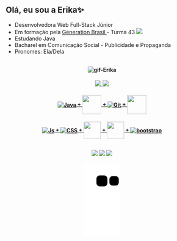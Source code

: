 ## Olá, eu sou a Erika✨

-  Desenvolvedora Web Full-Stack Júnior 
-  Em formação pela <a href= "https://brazil.generation.org">Generation Brasil </a> - Turma 43 <a href="https://www.linkedin.com/school/generationbrasil/" target="_blank"> <img src="https://cdn-icons-png.flaticon.com/512/174/174857.png" width="18px"></img></a>
-  Estudando Java
-  Bacharel em Comunicação Social - Publicidade e Propaganda
-  Pronomes: Ela/Dela

##
<h4 align="center">
<img align="center"  height="350" alt="gif-Erika" src="https://cdn.discordapp.com/attachments/850230792348762133/918598256752222258/esse.gif">

 
<h4 align="center">
  <a href="https://github.com/esyamamoto">
  <img height="120em" src="https://github-readme-stats.vercel.app/api?username=esyamamoto&show_icons=true&theme=midnight-purple&include_all_commits=true&count_private=true"/>
  <img height="120em" src="https://github-readme-stats.vercel.app/api/top-langs/?username=esyamamoto&layout=compact&langs_count=7&theme=midnight-purple"/> </h4>
 
 
  
 
<h4 align="center"> 
 <img align="center" alt="Java" height="50" width="50" src="https://cdn.jsdelivr.net/gh/devicons/devicon/icons/java/java-original-wordmark.svg"/> +
 <img align="center" alt"spring" height="50" width="50" src="https://cdn.jsdelivr.net/gh/devicons/devicon/icons/spring/spring-original-wordmark.svg"/> +
 <img align="center" alt="Git" height="50" width="40" src="https://cdn.jsdelivr.net/gh/devicons/devicon/icons/git/git-plain-wordmark.svg"/> +
 <img align="center" alt"MySQL" height="50" width="50" src="https://cdn.jsdelivr.net/gh/devicons/devicon/icons/mysql/mysql-original-wordmark.svg"/> 
  </h4> 
 <h4 align="center"> 
 <img align="center" alt="Js" height="45" width="45" src="https://cdn.jsdelivr.net/gh/devicons/devicon/icons/javascript/javascript-original.svg"/> +
 <img align="center" alt="CSS" height="45" width="45"src="https://cdn.jsdelivr.net/gh/devicons/devicon/icons/css3/css3-plain-wordmark.svg" /> +
 <img align="center" alt"HTML5" height="45" width="45" src="https://cdn.jsdelivr.net/gh/devicons/devicon/icons/html5/html5-plain-wordmark.svg"/> +
 <img align="center" alt"angular" height="45" width="45" src="https://cdn.jsdelivr.net/gh/devicons/devicon/icons/angularjs/angularjs-original.svg"/> +
 <img align="center" alt="bootstrap" height="45" src ="https://cdn.jsdelivr.net/gh/devicons/devicon/icons/bootstrap/bootstrap-plain-wordmark.svg" /> 
 </h4>  

  
  
##
 
 <h4 align="center">
  
  <a href="https://facebook.com/e.sayuri.yama" target="_blank"><img src="https://img.shields.io/badge/Facebook-1877F2?style=for-the-badge&logo=facebook&logoColor=white" target="_blank"></a> 
   <a href = "mailto:erika.s.yamamoto@gmail.com/"><img src="https://img.shields.io/badge/-Gmail-%23333?style=for-the-badge&logo=gmail&logoColor=white" target="_blank"></a>
<a href="https://www.linkedin.com/in/erikasyamamoto/" target="_blank"><img src="https://img.shields.io/badge/-LinkedIn-%230077B5?style=for-the-badge&logo=linkedin&logoColor=white" target="_blank"></a>
 
![Snake animation](https://github.com/esyamamoto/esyamamoto/blob/output/github-contribution-grid-snake.svg)
 
   
</div>
